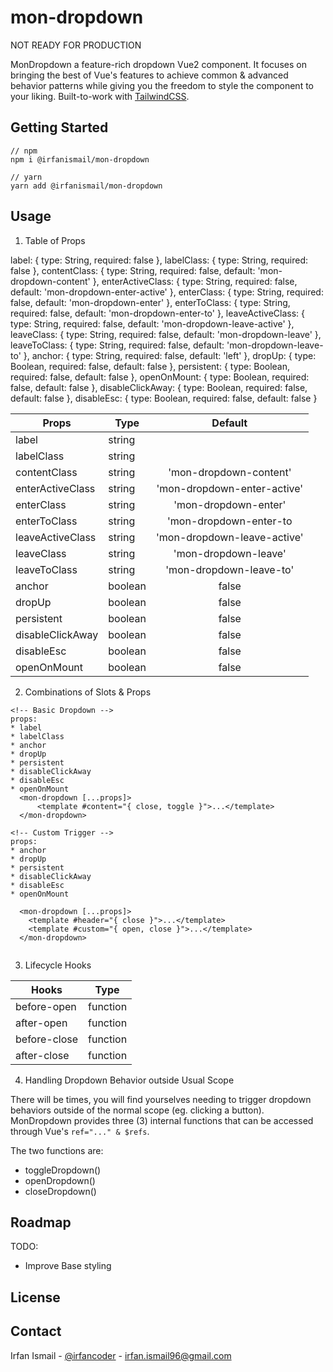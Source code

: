 # mon-dropdown

NOT READY FOR PRODUCTION

MonDropdown a feature-rich dropdown Vue2 component. It focuses on bringing the best of Vue's features to achieve common &amp; advanced behavior patterns while giving you the freedom to style the component to your liking. Built-to-work with <a href="https://tailwindcss.com/">TailwindCSS</a>.

<!-- ![mon-dropdown-gif](https://github.com/irfancoder/mon-dropdown/blob/master/asset/mon-dropdown.gif) -->

<!-- [Demo](https://jsfiddle.net/irfancoder/6rcuwbq0/289/) -->
<!-- GETTING STARTED -->
## Getting Started 

```
// npm
npm i @irfanismail/mon-dropdown

// yarn
yarn add @irfanismail/mon-dropdown
```


<!-- USAGE EXAMPLES -->
## Usage 

1. Table of Props

label: { type: String, required: false },
labelClass: { type: String, required: false },
contentClass: { type: String, required: false, default: 'mon-dropdown-content' },
enterActiveClass: { type: String, required: false, default: 'mon-dropdown-enter-active' },
enterClass: { type: String, required: false, default: 'mon-dropdown-enter' },
enterToClass: { type: String, required: false, default: 'mon-dropdown-enter-to' },
leaveActiveClass: { type: String, required: false, default: 'mon-dropdown-leave-active' },
leaveClass: { type: String, required: false, default: 'mon-dropdown-leave' },
leaveToClass: { type: String, required: false, default: 'mon-dropdown-leave-to' },
anchor: { type: String, required: false, default: 'left' },
dropUp: { type: Boolean, required: false, default: false },
persistent: { type: Boolean, required: false, default: false },
openOnMount: { type: Boolean, required: false, default: false },
disableClickAway: { type: Boolean, required: false, default: false },
disableEsc: { type: Boolean, required: false, default: false }


| Props                 | Type          | Default                       |
| -------------         |-------------  | :-----------------:           |
| label                 | string        |                               |
| labelClass            | string        |                               |
| contentClass          | string        | 'mon-dropdown-content'        |
| enterActiveClass      | string        | 'mon-dropdown-enter-active'   |
| enterClass            | string        | 'mon-dropdown-enter'          |
| enterToClass          | string        | 'mon-dropdown-enter-to        |
| leaveActiveClass      | string        | 'mon-dropdown-leave-active'   |
| leaveClass            | string        | 'mon-dropdown-leave'          |
| leaveToClass          | string        | 'mon-dropdown-leave-to'       |
| anchor                | boolean       | false                         |
| dropUp                | boolean       | false                         |
| persistent            | boolean       | false                         |
| disableClickAway      | boolean       | false                         |
| disableEsc            | boolean       | false                         |
| openOnMount           | boolean       | false                         |

2. Combinations of Slots & Props
```
<!-- Basic Dropdown -->
props: 
* label
* labelClass
* anchor
* dropUp
* persistent
* disableClickAway
* disableEsc
* openOnMount 
  <mon-dropdown [...props]>
      <template #content="{ close, toggle }">...</template>
  </mon-dropdown>
  
<!-- Custom Trigger -->
props: 
* anchor
* dropUp
* persistent
* disableClickAway
* disableEsc
* openOnMount 

  <mon-dropdown [...props]>
    <template #header="{ close }">...</template>
    <template #custom="{ open, close }">...</template>
  </mon-dropdown>
  
```
3. Lifecycle Hooks

| Hooks                 | Type          |
| -------------         |-------------  |
| before-open           | function      |
| after-open            | function      |
| before-close          | function      |
| after-close           | function      |

<!-- Check the [Demo](https://jsfiddle.net/irfancoder/6rcuwbq0/289/) on how to use dropdown lifecycle hooks -->

4. Handling Dropdown Behavior outside Usual Scope

There will be times, you will find yourselves needing to trigger dropdown behaviors outside of the normal scope (eg. clicking a button). MonDropdown provides three (3) internal functions that can be accessed through Vue's `ref="..." & $refs`.

The two functions are:

- toggleDropdown()
- openDropdown()
- closeDropdown()

<!-- Check the [Demo](https://jsfiddle.net/irfancoder/6rcuwbq0/289/) on how to use dropdown's internal functions -->


<!-- ROADMAP -->
## Roadmap 

TODO: 
- Improve Base styling


<!-- LICENSE -->
## License


<!-- CONTACT -->
## Contact

Irfan Ismail - [@irfancoder](https://twitter.com/irfancoder) - irfan.ismail96@gmail.com
